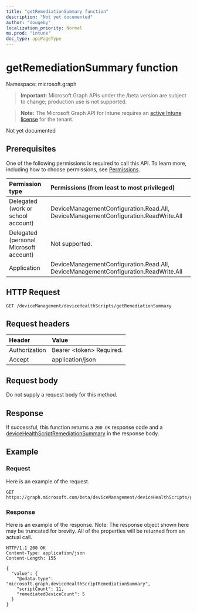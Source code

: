 ```yaml
---
title: "getRemediationSummary function"
description: "Not yet documented"
author: "dougeby"
localization_priority: Normal
ms.prod: "intune"
doc_type: apiPageType
---
```


# getRemediationSummary function

Namespace: microsoft.graph

> **Important:** Microsoft Graph APIs under the /beta version are subject to change; production use is not supported.

> **Note:** The Microsoft Graph API for Intune requires an [active Intune license](https://go.microsoft.com/fwlink/?linkid=839381) for the tenant.

Not yet documented

## Prerequisites
One of the following permissions is required to call this API. To learn more, including how to choose permissions, see [Permissions](/graph/permissions-reference).

|Permission type|Permissions (from least to most privileged)|
|:---|:---|
|Delegated (work or school account)|DeviceManagementConfiguration.Read.All, DeviceManagementConfiguration.ReadWrite.All|
|Delegated (personal Microsoft account)|Not supported.|
|Application|DeviceManagementConfiguration.Read.All, DeviceManagementConfiguration.ReadWrite.All|

## HTTP Request
<!-- {
  "blockType": "ignored"
}
-->
``` http
GET /deviceManagement/deviceHealthScripts/getRemediationSummary
```

## Request headers
|Header|Value|
|:---|:---|
|Authorization|Bearer &lt;token&gt; Required.|
|Accept|application/json|

## Request body
Do not supply a request body for this method.

## Response
If successful, this function returns a `200 OK` response code and a [deviceHealthScriptRemediationSummary](../resources/intune-devices-devicehealthscriptremediationsummary.md) in the response body.

## Example

### Request
Here is an example of the request.
``` http
GET https://graph.microsoft.com/beta/deviceManagement/deviceHealthScripts/getRemediationSummary
```

### Response
Here is an example of the response. Note: The response object shown here may be truncated for brevity. All of the properties will be returned from an actual call.
``` http
HTTP/1.1 200 OK
Content-Type: application/json
Content-Length: 155

{
  "value": {
    "@odata.type": "microsoft.graph.deviceHealthScriptRemediationSummary",
    "scriptCount": 11,
    "remediatedDeviceCount": 5
  }
}
```




